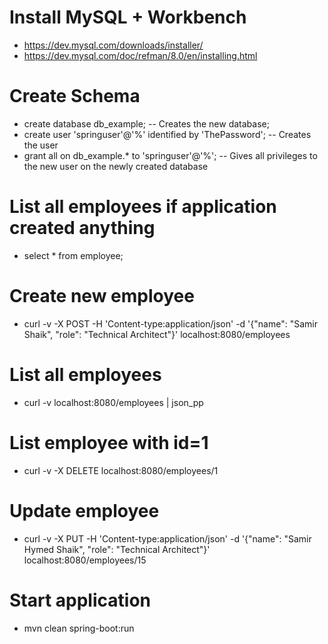 # Install MySQL + Workbench
- https://dev.mysql.com/downloads/installer/
- https://dev.mysql.com/doc/refman/8.0/en/installing.html

# Create Schema
- create database db_example; -- Creates the new database;
- create user 'springuser'@'%' identified by 'ThePassword'; -- Creates the user
- grant all on db_example.* to 'springuser'@'%'; -- Gives all privileges to the new user on the newly created database

# List all employees if application created anything
- select * from employee;

# Create new employee
- curl -v -X POST -H 'Content-type:application/json' -d '{"name": "Samir Shaik", "role": "Technical Architect"}' localhost:8080/employees

# List all employees
- curl -v localhost:8080/employees | json_pp

# List employee with id=1
- curl -v -X DELETE localhost:8080/employees/1

# Update employee
- curl -v -X PUT -H 'Content-type:application/json' -d '{"name": "Samir Hymed Shaik", "role": "Technical Architect"}' localhost:8080/employees/15

# Start application
- mvn clean spring-boot:run


